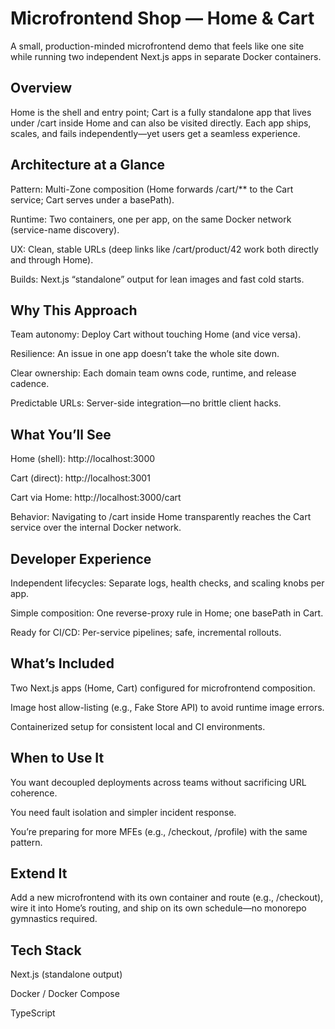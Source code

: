 # Microfrontend Shop — Home & Cart

A small, production-minded microfrontend demo that feels like one site while running two independent Next.js apps in separate Docker containers.

## Overview

Home is the shell and entry point; Cart is a fully standalone app that lives under /cart inside Home and can also be visited directly. Each app ships, scales, and fails independently—yet users get a seamless experience.

## Architecture at a Glance

Pattern: Multi-Zone composition (Home forwards /cart/** to the Cart service; Cart serves under a basePath).

Runtime: Two containers, one per app, on the same Docker network (service-name discovery).

UX: Clean, stable URLs (deep links like /cart/product/42 work both directly and through Home).

Builds: Next.js “standalone” output for lean images and fast cold starts.

## Why This Approach

Team autonomy: Deploy Cart without touching Home (and vice versa).

Resilience: An issue in one app doesn’t take the whole site down.

Clear ownership: Each domain team owns code, runtime, and release cadence.

Predictable URLs: Server-side integration—no brittle client hacks.

## What You’ll See

Home (shell): http://localhost:3000

Cart (direct): http://localhost:3001

Cart via Home: http://localhost:3000/cart

Behavior: Navigating to /cart inside Home transparently reaches the Cart service over the internal Docker network.

## Developer Experience

Independent lifecycles: Separate logs, health checks, and scaling knobs per app.

Simple composition: One reverse-proxy rule in Home; one basePath in Cart.

Ready for CI/CD: Per-service pipelines; safe, incremental rollouts.

## What’s Included

Two Next.js apps (Home, Cart) configured for microfrontend composition.

Image host allow-listing (e.g., Fake Store API) to avoid runtime image errors.

Containerized setup for consistent local and CI environments.

## When to Use It

You want decoupled deployments across teams without sacrificing URL coherence.

You need fault isolation and simpler incident response.

You’re preparing for more MFEs (e.g., /checkout, /profile) with the same pattern.

## Extend It

Add a new microfrontend with its own container and route (e.g., /checkout), wire it into Home’s routing, and ship on its own schedule—no monorepo gymnastics required.

## Tech Stack

Next.js (standalone output)

Docker / Docker Compose

TypeScript